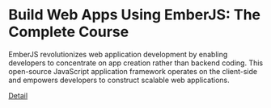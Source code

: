 # Build Web Apps Using EmberJS: The Complete Course

EmberJS revolutionizes web application development by enabling developers to concentrate on app creation rather than backend coding. This open-source JavaScript application framework operates on the client-side and empowers developers to construct scalable web applications. 

[Detail](https://eduitfree.com/courses/build-web-apps-using-emberjs-the-complete-course)